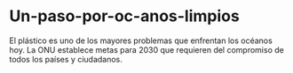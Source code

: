 # Un-paso-por-oc-anos-limpios
El plástico es uno de los mayores problemas que enfrentan los océanos hoy. La ONU establece metas para 2030 que requieren del compromiso de todos los países y ciudadanos. 
